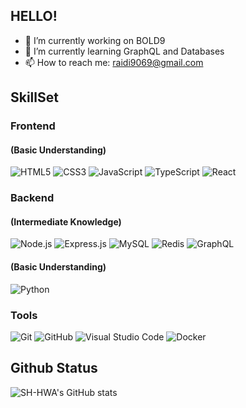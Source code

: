 ## HELLO!

- 🔭 I’m currently working on BOLD9
- 🌱 I’m currently learning GraphQL and Databases
- 📫 How to reach me: raidi9069@gmail.com

## SkillSet

### Frontend 
#### (Basic Understanding)
![HTML5](https://img.shields.io/badge/HTML5-E34F26?style=for-the-badge&logo=html5&logoColor=white) ![CSS3](https://img.shields.io/badge/CSS3-1572B6?style=for-the-badge&logo=css3&logoColor=white) ![JavaScript](https://img.shields.io/badge/JavaScript-F7DF1E?style=for-the-badge&logo=javascript&logoColor=black) ![TypeScript](https://img.shields.io/badge/TypeScript-007ACC?style=for-the-badge&logo=typescript&logoColor=white) ![React](https://img.shields.io/badge/React-61DAFB?style=for-the-badge&logo=react&logoColor=black)

### Backend
#### (Intermediate Knowledge)
![Node.js](https://img.shields.io/badge/Node.js-339933?style=for-the-badge&logo=nodedotjs&logoColor=white) ![Express.js](https://img.shields.io/badge/Express.js-000000?style=for-the-badge&logo=express&logoColor=white) ![MySQL](https://img.shields.io/badge/MySQL-4479A1?style=for-the-badge&logo=mysql&logoColor=white) ![Redis](https://img.shields.io/badge/Redis-DC382D?style=for-the-badge&logo=redis&logoColor=white) ![GraphQL](https://img.shields.io/badge/GraphQL-E10098?style=for-the-badge&logo=graphql&logoColor=white) 

#### (Basic Understanding)
![Python](https://img.shields.io/badge/Python-3776AB?style=for-the-badge&logo=python&logoColor=white)


### Tools
![Git](https://img.shields.io/badge/Git-F05032?style=for-the-badge&logo=git&logoColor=white) ![GitHub](https://img.shields.io/badge/GitHub-181717?style=for-the-badge&logo=github&logoColor=white) ![Visual Studio Code](https://img.shields.io/badge/VS%20Code-0078D4?style=for-the-badge&logo=visual%20studio%20code&logoColor=white) ![Docker](https://img.shields.io/badge/Docker-2496ED?style=for-the-badge&logo=docker&logoColor=white)



## Github Status

![SH-HWA's GitHub stats](https://github-readme-stats.vercel.app/api?username=SH-HWA&show_icons=true&theme=default)

<!--
**SH-HWA/SH-HWA** is a ✨ _special_ ✨ repository because its `README.md` (this file) appears on your GitHub profile.

Here are some ideas to get you started:

- 🔭 I’m currently working on ...
- 🌱 I’m currently learning ...
- 👯 I’m looking to collaborate on ...
- 🤔 I’m looking for help with ...
- 💬 Ask me about ...
- 📫 How to reach me: ...
- 😄 Pronouns: ...
- ⚡ Fun fact: ...
-->
